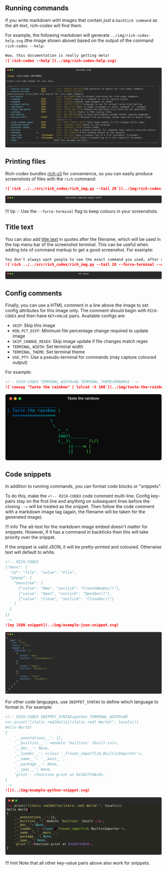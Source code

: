 ## Running commands

If you write markdown with images that contain _just_ a `backtick command` as the alt-text, rich-codex will find them.

For example, the following markdown will generate `../img/rich-codex-help.svg` (the image shown above) based on the output of the command `rich-codex --help`:

```markdown
Wow, this documentation is really getting meta!
![`rich-codex --help`](../img/rich-codex-help.svg)
```

![`rich-codex --help`](../img/rich-codex-help.svg)

## Printing files

Rich-codex bundles [rich-cli](https://github.com/Textualize/rich-cli) for convenience, so you can easily produce screenshots of files with the `rich` command:

```markdown
![`rich ../../src/rich_codex/rich_img.py --tail 20`](../img/rich-codex-snippet.svg)
```

![`rich ../../src/rich_codex/rich_img.py --tail 20`](../img/rich-codex-snippet.svg)

<!-- prettier-ignore-start -->
!!! tip
    💡 Use the `--force-terminal` flag to keep colours in your screenshots
<!-- prettier-ignore-end -->

## Title text

You can also add [title text](https://daringfireball.net/projects/markdown/syntax#img) in quotes after the filename, which will be used in the top menu bar of the screenshot terminal.
This can be useful when adding lots of command markup to get a good screenshot. For example:

```markdown
You don't always want people to see the exact command you used, after all.
![`rich ../../src/rich_codex/rich_img.py --tail 20 --force-terminal --width 120 --line-numbers --guides --panel rounded --panel-style magenta --theme monokai`](../img/rich-codex-snippet-title.svg "rich_img.py")
```

![long rich-cli command](../img/rich-codex-snippet-title.svg "rich_img.py")

## Config comments

Finally, you can use a HTML comment in a line above the image to set config attributes for this image only.
The comment should begin with `RICH-CODEX` and then have `KEY=VALUE` pairs. Available configs are:

- `SKIP`: Skip this image
- `MIN_PCT_DIFF`: Minimum file percentage change required to update image
- `SKIP_CHANGE_REGEX`: Skip image update if file changes match regex
- `TERMINAL_WIDTH`: Set terminal width
- `TERMINAL_THEME`: Set terminal theme
- `USE_PTY`: Use a pseudo-terminal for commands (may capture coloured output)

For example:

<!-- prettier-ignore-start -->

```markdown
<!-- RICH-CODEX TERMINAL_WIDTH=60 TERMINAL_THEME=MONOKAI -->
![`cowsay "Taste the rainbow" | lolcat -S 100`](../img/taste-the-rainbow.svg "Taste the rainbow")
```

<!-- RICH-CODEX TERMINAL_WIDTH=60 TERMINAL_THEME=MONOKAI -->
![`cowsay "Taste the rainbow" | lolcat -S 100`](../img/taste-the-rainbow.svg "Taste the rainbow")

<!-- prettier-ignore-end -->

## Code snippets

In addition to running commands, you can format code blocks or "snippets".

To do this, make the `<!-- RICH-CODEX` code comment multi-line. Config key-pairs stay on the first line and anything on subsequent lines before the closing `-->` will be treated as the snippet. Then follow the code comment with a markdown image tag (again, the filename will be taken for the generated image).

<!-- prettier-ignore-start -->

!!! info
    The alt-text for the markdown image embed doesn't matter for snippets. However, if it has a command in backticks then this will take priority over the snippet.

If the snippet is valid JSON, it will be pretty-printed and coloured. Otherwise text will default to white.

```markdown
<!-- RICH-CODEX
{"menu": {
  "id": "file", "value": "File",
  "popup": {
    "menuitem": [
      {"value": "New", "onclick": "CreateNewDoc()"},
      {"value": "Open", "onclick": "OpenDoc()"},
      {"value": "Close", "onclick": "CloseDoc()"}
    ]
  }
}}
-->
![my JSON snippet](../img/example-json-snippet.svg)
```
![my snippet](../img/example-json-snippet.svg)

For other code languages, use `SNIPPET_SYNTAX` to define which language to format in. For example:

```markdown
<!-- RICH-CODEX SNIPPET_SYNTAX=python TERMINAL_WIDTH=80
>>> print("[italic red]Hello[/italic red] World!", locals())
Hello World!
{
    '__annotations__': {},
    '__builtins__': <module 'builtins' (built-in)>,
    '__doc__': None,
    '__loader__': <class '_frozen_importlib.BuiltinImporter'>,
    '__name__': '__main__',
    '__package__': None,
    '__spec__': None,
    'print': <function print at 0x1027fd4c0>,
}
-->
![](../img/example-python-snippet.svg)
```
![](../img/example-python-snippet.svg)

!!! hint
    Note that all other key-value pairs above also work for snippets.

<!-- prettier-ignore-end -->
